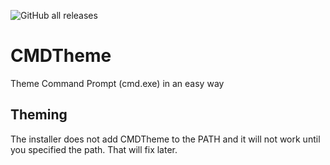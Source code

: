 ![GitHub all releases](https://img.shields.io/github/downloads/jbcarreon123/CMDTheme/total)

# CMDTheme
Theme Command Prompt (cmd.exe) in an easy way

## Theming
The installer does not add CMDTheme to the PATH and it will not work until you specified the path. That will fix later.
